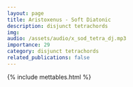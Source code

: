 ```yaml
---
layout: page
title: Aristoxenus - Soft Diatonic
description: disjunct tetrachords
img: 
audio: /assets/audio/x_sod_tetra_dj.mp3
importance: 29
category: disjunct tetrachords
related_publications: false
--- 
```

{% include mettables.html %}